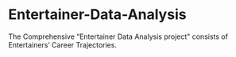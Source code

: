 # Entertainer-Data-Analysis
The Comprehensive “Entertainer Data Analysis project" consists of Entertainers’ Career Trajectories.
